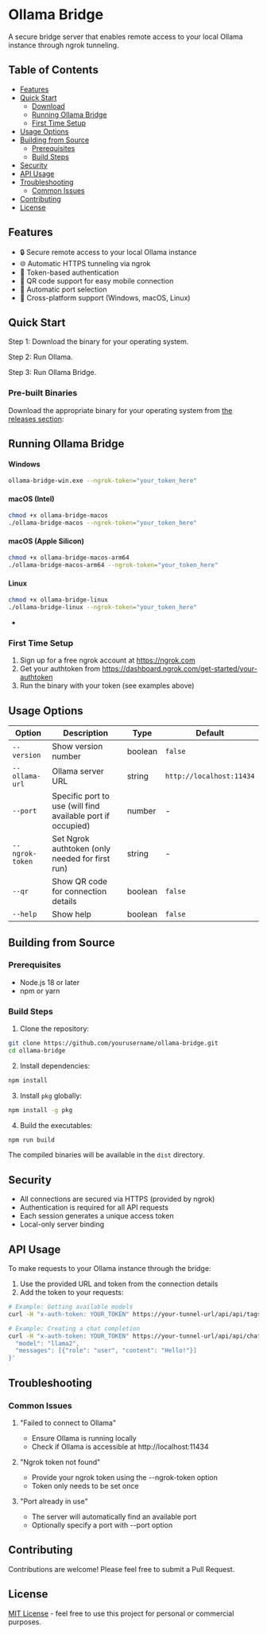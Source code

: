 # Ollama Bridge

A secure bridge server that enables remote access to your local Ollama instance through ngrok tunneling.

## Table of Contents
- [Features](#features)
- [Quick Start](#quick-start)
  - [Download](#pre-built-binaries)
  - [Running Ollama Bridge](#running-ollama-bridge)
  - [First Time Setup](#first-time-setup)
- [Usage Options](#usage-options)
- [Building from Source](#building-from-source)
  - [Prerequisites](#prerequisites)
  - [Build Steps](#build-steps)
- [Security](#security)
- [API Usage](#api-usage)
- [Troubleshooting](#troubleshooting)
  - [Common Issues](#common-issues)
- [Contributing](#contributing)
- [License](#license)

## Features

- 🔒 Secure remote access to your local Ollama instance
- 🌐 Automatic HTTPS tunneling via ngrok
- 🔑 Token-based authentication
- 📱 QR code support for easy mobile connection
- 🔄 Automatic port selection
- 🚀 Cross-platform support (Windows, macOS, Linux)

## Quick Start

Step 1: Download the binary for your operating system.

Step 2: Run Ollama.

Step 3: Run Ollama Bridge.

### Pre-built Binaries

Download the appropriate binary for your operating system from [the releases section](https://github.com/Kataki-Takanashi/ollama-bridge/releases/tag/v1.0.0):

## Running Ollama Bridge

#### Windows
```bash
ollama-bridge-win.exe --ngrok-token="your_token_here"
```
#### macOS (Intel)
```bash
chmod +x ollama-bridge-macos
./ollama-bridge-macos --ngrok-token="your_token_here"
```
#### macOS (Apple Silicon)
```bash
chmod +x ollama-bridge-macos-arm64
./ollama-bridge-macos-arm64 --ngrok-token="your_token_here"
```
#### Linux
```bash
chmod +x ollama-bridge-linux
./ollama-bridge-linux --ngrok-token="your_token_here"
```

-

### First Time Setup

1. Sign up for a free ngrok account at https://ngrok.com
2. Get your authtoken from https://dashboard.ngrok.com/get-started/your-authtoken
3. Run the binary with your token (see examples above)


## Usage Options
| Option | Description | Type | Default |
|--------|-------------|------|---------|
| `--version` | Show version number | boolean | `false` |
| `--ollama-url` | Ollama server URL | string | `http://localhost:11434` |
| `--port` | Specific port to use (will find available port if occupied) | number | - |
| `--ngrok-token` | Set Ngrok authtoken (only needed for first run) | string | - |
| `--qr` | Show QR code for connection details | boolean | `false` |
| `--help` | Show help | boolean | `false` |


## Building from Source
### Prerequisites
- Node.js 18 or later
- npm or yarn

### Build Steps
1. Clone the repository:
```bash
git clone https://github.com/yourusername/ollama-bridge.git
cd ollama-bridge
```
2. Install dependencies:
```bash
npm install
```
3. Install `pkg` globally:
```bash
npm install -g pkg
```
4. Build the executables:
```bash
npm run build
```
The compiled binaries will be available in the `dist` directory.

## Security
- All connections are secured via HTTPS (provided by ngrok)
- Authentication is required for all API requests
- Each session generates a unique access token
- Local-only server binding

## API Usage
To make requests to your Ollama instance through the bridge:

1. Use the provided URL and token from the connection details
2. Add the token to your requests:
```bash
# Example: Getting available models
curl -H "x-auth-token: YOUR_TOKEN" https://your-tunnel-url/api/api/tags
```

```bash
# Example: Creating a chat completion
curl -H "x-auth-token: YOUR_TOKEN" https://your-tunnel-url/api/api/chat -d '{
  "model": "llama2",
  "messages": [{"role": "user", "content": "Hello!"}]
}'
```

## Troubleshooting
### Common Issues
1. "Failed to connect to Ollama"
   
   - Ensure Ollama is running locally
   - Check if Ollama is accessible at http://localhost:11434
2. "Ngrok token not found"
   
   - Provide your ngrok token using the --ngrok-token option
   - Token only needs to be set once
3. "Port already in use"
   
   - The server will automatically find an available port
   - Optionally specify a port with --port option

## Contributing
Contributions are welcome! Please feel free to submit a Pull Request.

## License
[MIT License](LICENSE) - feel free to use this project for personal or commercial purposes.